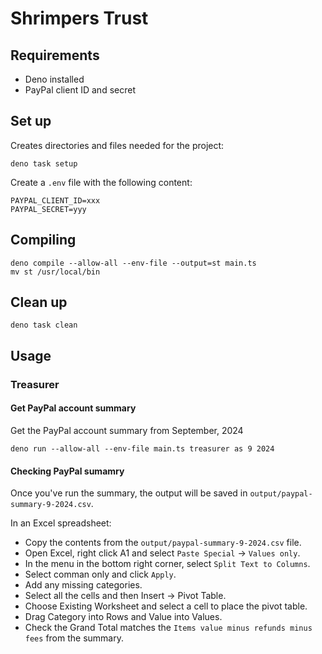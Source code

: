 # Shrimpers Trust

## Requirements

- Deno installed
- PayPal client ID and secret

## Set up

Creates directories and files needed for the project:

```
deno task setup
```

Create a `.env` file with the following content:

```
PAYPAL_CLIENT_ID=xxx
PAYPAL_SECRET=yyy
```

## Compiling

```
deno compile --allow-all --env-file --output=st main.ts
mv st /usr/local/bin
```

## Clean up

```
deno task clean
```

## Usage

### Treasurer

#### Get PayPal account summary

Get the PayPal account summary from September, 2024

```
deno run --allow-all --env-file main.ts treasurer as 9 2024
```

#### Checking PayPal sumamry

Once you've run the summary, the output will be saved in
`output/paypal-summary-9-2024.csv`.

In an Excel spreadsheet:

- Copy the contents from the `output/paypal-summary-9-2024.csv` file.
- Open Excel, right click A1 and select `Paste Special` -> `Values only`.
- In the menu in the bottom right corner, select `Split Text to Columns`.
- Select comman only and click `Apply`.
- Add any missing categories.
- Select all the cells and then Insert -> Pivot Table.
- Choose Existing Worksheet and select a cell to place the pivot table.
- Drag Category into Rows and Value into Values.
- Check the Grand Total matches the `Items value minus refunds minus fees` from
  the summary.
